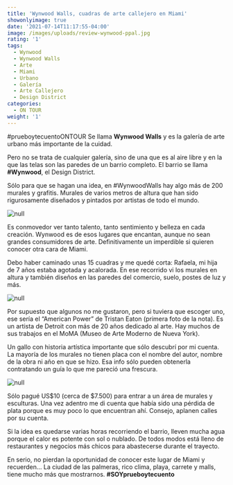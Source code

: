 ```yaml
---
title: 'Wynwood Walls, cuadras de arte callejero en Miami'
showonlyimage: true
date: '2021-07-14T11:17:55-04:00'
image: /images/uploads/review-wynwood-ppal.jpg
rating: '1'
tags:
  - Wynwood
  - Wynwood Walls
  - Arte
  - Miami
  - Urbano
  - Galería
  - Arte Callejero
  - Design District
categories:
  - ON TOUR
weight: '1'
---
```

\#prueboytecuentoONTOUR Se llama **Wynwood Walls** y es la galería de arte urbano más importante de la cuidad. 

<!--more-->

Pero no se trata de cualquier galería, sino de una que es al aire libre y en la que las telas son las paredes de un barrio completo. El barrio se llama **\#Wynwood**, el Design District.

Sólo para que se hagan una idea, en #WynwoodWalls hay algo más de 200 murales y grafitis. Murales de varios metros de altura que han sido rigurosamente diseñados y pintados por artistas de todo el mundo.

![null](/images/uploads/review-wynwood-ppal.jpg)

Es conmovedor ver tanto talento, tanto sentimiento y belleza en cada creación. Wynwood es de esos lugares que encantan, aunque no sean grandes consumidores de arte. Definitivamente un imperdible si quieren conocer otra cara de Miami.

Debo haber caminado unas 15 cuadras y me quedé corta: Rafaela, mi hija de 7 años estaba agotada y acalorada. En ese recorrido vi los murales en altura y también diseños en las paredes del comercio, suelo, postes de luz y más. 

![null](/images/uploads/review-wynwood-2.jpg)

Por supuesto que algunos no me gustaron, pero si tuviera que escoger uno, ese sería el “American Power” de Tristan Eaton (primera foto de la nota). Es un artista de Detroit con más de 20 años dedicado al arte. Hay muchos de sus trabajos en el MoMA (Museo de Arte Moderno de Nueva York). 

Un gallo con historia artística importante que sólo descubrí por mi cuenta. La mayoría de los murales no tienen placa con el nombre del autor, nombre de la obra ni año en que se hizo. Esa info sólo pueden obtenerla contratando un guía lo que me pareció una frescura.

![null](/images/uploads/review-wynwood-3.jpg)

Sólo pagué US$10 (cerca de $7.500) para entrar a un área de murales y esculturas. Una vez adentro me di cuenta que había sido una pérdida de plata porque es muy poco lo que encuentran ahí. Consejo, aplanen calles por su cuenta. 

Si la idea es quedarse varias horas recorriendo el barrio, lleven mucha agua porque el calor es potente con sol o nublado. De todos modos está lleno de restaurantes y negocios más chicos para abastecerse durante el trayecto.

En serio, no pierdan la oportunidad de conocer este lugar de Miami y recuerden… La ciudad de las palmeras, rico clima, playa, carrete y malls, tiene mucho más que mostrarnos. **\#SOYprueboytecuento**
